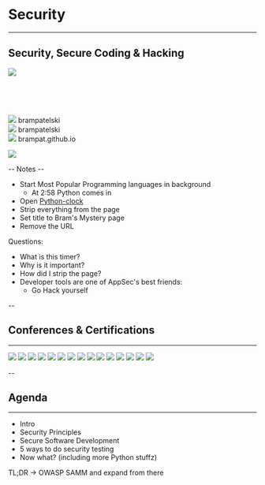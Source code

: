 
<!-- .slide: data-background="#DB8831" style="text-align: left; vertical-align: middle; color:white" color="#FFFFFF" -->
# Security
<hr />

## Security, Secure Coding & Hacking

![](./pics/brpa.jpg)<!-- .element style="position: fixed; top: 300px; right: 60px; height: 200px;"  -->

<br><br><br>

![](./pics/twitter.png)<!-- .element style="vertical-align: middle; background:none; border:none; box-shadow:none; width: 50px;" --> brampatelski<br>
![](pics/intro/linkedin.png)<!-- .element style="vertical-align: middle; background:none; border:none; box-shadow:none; width: 50px;" --> brampatelski<br>
![](./pics/github.png)<!-- .element style="vertical-align: middle; background:none; border:none; box-shadow:none; width: 50px;" --> brampat.github.io<br>

![](./pics/ordina.jpeg)<!-- .element style="position: fixed; bottom: 10px; right: 20px; width: 150px;" -->

-- Notes --

* Start Most Popular Programming languages in background
  * At 2:58 Python comes in
* Open [Python-clock](https://pythonclock.org/)
* Strip everything from the page
* Set title to Bram's Mystery page
* Remove the URL

Questions:
* What is this timer?
* Why is it important?
* How did I strip the page?
* Developer tools are one of AppSec's best friends:
  * Go Hack yourself

--

## Conferences & Certifications
<hr />

![](./pics/Den_Hack.png)<!-- .element style="position: fixed; top: 290px; right: 20px; width: 250px; background-color: #444444;" -->
![](./pics/SecAppDev.png)<!-- .element style="position: fixed; top: 260px; left: 280px; width: 150px;" -->
![](./pics/OWASP_Chapter_meetup.png)<!-- .element style="position: fixed; top: 140px; left: 80px; width: 150px;" -->
![](./pics/Tweakers_Meetup_Security.png)<!-- .element style="position: fixed; top: 290px; left: 20px; width: 250px;" -->
![](./pics/Tweakers_Meetup_XL_-_Security___Privacy.jpeg)<!-- .element style="position: fixed; top: 160px; right: 80px; width: 250px;" -->
![](pics/frontpage/Secure_Programming_Foundation.png)<!-- .element style="position: fixed; top: 380px; left: 30px; width: 150px;" -->
![](pics/frontpage/infosec.jpg)<!-- .element style="position: fixed; top: 400px; left: 300px; width: 150px;" -->
![](pics/frontpage/ejpt_certificate.png)<!-- .element style="position: fixed; bottom: 0px; left: 20px; width: 250px;" -->
![](pics/frontpage/spring_cert.jpg)<!-- .element style="position: fixed; top: 150px; left: 270px; width: 150px;" -->
![](pics/frontpage/scrum.png)<!-- .element style="position: fixed; top: 330px; right: 300px; width: 150px;" -->
![](pics/frontpage/gr8conf.svg)<!-- .element style="position: fixed; top: 160px; right: 350px; width: 150px;" -->
![](pics/frontpage/summer-of-pwnage.jpg)<!-- .element style="position: fixed; bottom: 30px; left: 290px; width: 250px;" -->
![](pics/frontpage/jfall.png)<!-- .element style="position: fixed; bottom: 130px; right: 70px; width: 150px;" -->
![](pics/frontpage/javaone.jpg)<!-- .element style="position: fixed; bottom: 20px; right: 240px; width: 150px;" -->
![](pics/frontpage/codemotion.svg)<!-- .element style="position: fixed; bottom: 20px; right: 40px; width: 150px;" -->

--

## Agenda
<hr />

* Intro
* Security Principles
* Secure Software Development
* 5 ways to do security testing
* Now what? (including more Python stuffz)

TL;DR -> OWASP SAMM and expand from there<!-- .element style="box-shadow:none; position: fixed; left: 0px; bottom: 100px;" class="fragment" data-fragment-index="0" -->
